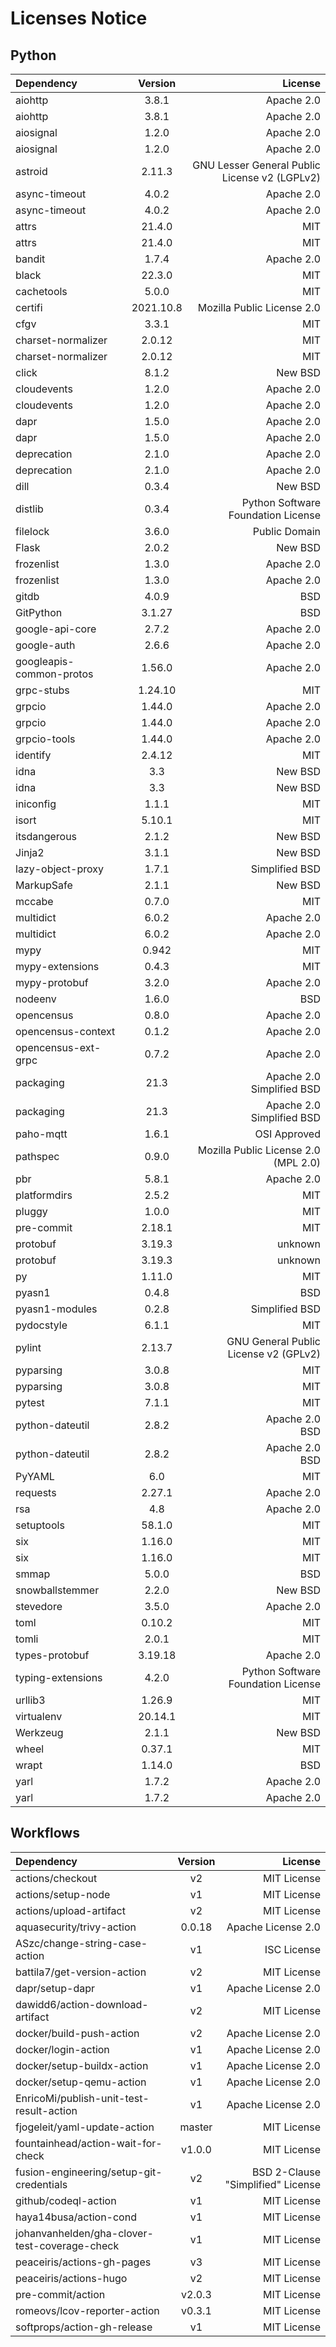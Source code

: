 # Licenses Notice
## Python
| Dependency | Version | License |
|:-----------|:-------:|--------:|
|aiohttp|3.8.1|Apache 2.0|
|aiohttp|3.8.1|Apache 2.0|
|aiosignal|1.2.0|Apache 2.0|
|aiosignal|1.2.0|Apache 2.0|
|astroid|2.11.3|GNU Lesser General Public License v2 (LGPLv2)|
|async-timeout|4.0.2|Apache 2.0|
|async-timeout|4.0.2|Apache 2.0|
|attrs|21.4.0|MIT|
|attrs|21.4.0|MIT|
|bandit|1.7.4|Apache 2.0|
|black|22.3.0|MIT|
|cachetools|5.0.0|MIT|
|certifi|2021.10.8|Mozilla Public License 2.0|
|cfgv|3.3.1|MIT|
|charset-normalizer|2.0.12|MIT|
|charset-normalizer|2.0.12|MIT|
|click|8.1.2|New BSD|
|cloudevents|1.2.0|Apache 2.0|
|cloudevents|1.2.0|Apache 2.0|
|dapr|1.5.0|Apache 2.0|
|dapr|1.5.0|Apache 2.0|
|deprecation|2.1.0|Apache 2.0|
|deprecation|2.1.0|Apache 2.0|
|dill|0.3.4|New BSD|
|distlib|0.3.4|Python Software Foundation License|
|filelock|3.6.0|Public Domain|
|Flask|2.0.2|New BSD|
|frozenlist|1.3.0|Apache 2.0|
|frozenlist|1.3.0|Apache 2.0|
|gitdb|4.0.9|BSD|
|GitPython|3.1.27|BSD|
|google-api-core|2.7.2|Apache 2.0|
|google-auth|2.6.6|Apache 2.0|
|googleapis-common-protos|1.56.0|Apache 2.0|
|grpc-stubs|1.24.10|MIT|
|grpcio|1.44.0|Apache 2.0|
|grpcio|1.44.0|Apache 2.0|
|grpcio-tools|1.44.0|Apache 2.0|
|identify|2.4.12|MIT|
|idna|3.3|New BSD|
|idna|3.3|New BSD|
|iniconfig|1.1.1|MIT|
|isort|5.10.1|MIT|
|itsdangerous|2.1.2|New BSD|
|Jinja2|3.1.1|New BSD|
|lazy-object-proxy|1.7.1|Simplified BSD|
|MarkupSafe|2.1.1|New BSD|
|mccabe|0.7.0|MIT|
|multidict|6.0.2|Apache 2.0|
|multidict|6.0.2|Apache 2.0|
|mypy|0.942|MIT|
|mypy-extensions|0.4.3|MIT|
|mypy-protobuf|3.2.0|Apache 2.0|
|nodeenv|1.6.0|BSD|
|opencensus|0.8.0|Apache 2.0|
|opencensus-context|0.1.2|Apache 2.0|
|opencensus-ext-grpc|0.7.2|Apache 2.0|
|packaging|21.3|Apache 2.0<br/>Simplified BSD|
|packaging|21.3|Apache 2.0<br/>Simplified BSD|
|paho-mqtt|1.6.1|OSI Approved|
|pathspec|0.9.0|Mozilla Public License 2.0 (MPL 2.0)|
|pbr|5.8.1|Apache 2.0|
|platformdirs|2.5.2|MIT|
|pluggy|1.0.0|MIT|
|pre-commit|2.18.1|MIT|
|protobuf|3.19.3|unknown|
|protobuf|3.19.3|unknown|
|py|1.11.0|MIT|
|pyasn1|0.4.8|BSD|
|pyasn1-modules|0.2.8|Simplified BSD|
|pydocstyle|6.1.1|MIT|
|pylint|2.13.7|GNU General Public License v2 (GPLv2)|
|pyparsing|3.0.8|MIT|
|pyparsing|3.0.8|MIT|
|pytest|7.1.1|MIT|
|python-dateutil|2.8.2|Apache 2.0<br/>BSD|
|python-dateutil|2.8.2|Apache 2.0<br/>BSD|
|PyYAML|6.0|MIT|
|requests|2.27.1|Apache 2.0|
|rsa|4.8|Apache 2.0|
|setuptools|58.1.0|MIT|
|six|1.16.0|MIT|
|six|1.16.0|MIT|
|smmap|5.0.0|BSD|
|snowballstemmer|2.2.0|New BSD|
|stevedore|3.5.0|Apache 2.0|
|toml|0.10.2|MIT|
|tomli|2.0.1|MIT|
|types-protobuf|3.19.18|Apache 2.0|
|typing-extensions|4.2.0|Python Software Foundation License|
|urllib3|1.26.9|MIT|
|virtualenv|20.14.1|MIT|
|Werkzeug|2.1.1|New BSD|
|wheel|0.37.1|MIT|
|wrapt|1.14.0|BSD|
|yarl|1.7.2|Apache 2.0|
|yarl|1.7.2|Apache 2.0|
## Workflows
| Dependency | Version | License |
|:-----------|:-------:|--------:|
|actions/checkout|v2|MIT License|
|actions/setup-node|v1|MIT License|
|actions/upload-artifact|v2|MIT License|
|aquasecurity/trivy-action|0.0.18|Apache License 2.0|
|ASzc/change-string-case-action|v1|ISC License|
|battila7/get-version-action|v2|MIT License|
|dapr/setup-dapr|v1|Apache License 2.0|
|dawidd6/action-download-artifact|v2|MIT License|
|docker/build-push-action|v2|Apache License 2.0|
|docker/login-action|v1|Apache License 2.0|
|docker/setup-buildx-action|v1|Apache License 2.0|
|docker/setup-qemu-action|v1|Apache License 2.0|
|EnricoMi/publish-unit-test-result-action|v1|Apache License 2.0|
|fjogeleit/yaml-update-action|master|MIT License|
|fountainhead/action-wait-for-check|v1.0.0|MIT License|
|fusion-engineering/setup-git-credentials|v2|BSD 2-Clause "Simplified" License|
|github/codeql-action|v1|MIT License|
|haya14busa/action-cond|v1|MIT License|
|johanvanhelden/gha-clover-test-coverage-check|v1|MIT License|
|peaceiris/actions-gh-pages|v3|MIT License|
|peaceiris/actions-hugo|v2|MIT License|
|pre-commit/action|v2.0.3|MIT License|
|romeovs/lcov-reporter-action|v0.3.1|MIT License|
|softprops/action-gh-release|v1|MIT License|
